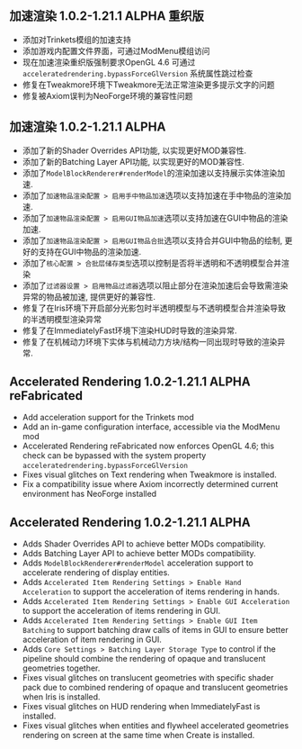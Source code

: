 ## 加速渲染 1.0.2-1.21.1 ALPHA 重织版
- 添加对Trinkets模组的加速支持
- 添加游戏内配置文件界面，可通过ModMenu模组访问
- 现在加速渲染重织版强制要求OpenGL 4.6 可通过 `acceleratedrendering.bypassForceGlVersion` 系统属性跳过检查
- 修复在Tweakmore环境下Tweakmore无法正常渲染更多提示文字的问题
- 修复被Axiom误判为NeoForge环境的兼容性问题

## 加速渲染 1.0.2-1.21.1 ALPHA
- 添加了新的Shader Overrides API功能, 以实现更好MOD兼容性.
- 添加了新的Batching Layer API功能, 以实现更好的MOD兼容性.
- 添加了``ModelBlockRenderer#renderModel``的渲染加速以支持展示实体渲染加速.
- 添加了``加速物品渲染配置 > 启用手中物品加速``选项以支持加速在手中物品的渲染加速.
- 添加了``加速物品渲染配置 > 启用GUI物品加速``选项以支持加速在GUI中物品的渲染加速.
- 添加了``加速物品渲染配置 > 启用GUI物品合批``选项以支持合并GUI中物品的绘制, 更好的支持在GUI中物品的渲染加速.
- 添加了``核心配置 > 合批层储存类型``选项以控制是否将半透明和不透明模型合并渲染
- 添加了``过滤器设置 > 启用物品过滤器``选项以阻止部分在渲染加速后会导致需渲染异常的物品被加速, 提供更好的兼容性.
- 修复了在Iris环境下开启部分光影包时半透明模型与不透明模型合并渲染导致的半透明模型渲染异常
- 修复了在ImmediatelyFast环境下渲染HUD时导致的渲染异常.
- 修复了在机械动力环境下实体与机械动力方块/结构一同出现时导致的渲染异常.

## Accelerated Rendering 1.0.2-1.21.1 ALPHA reFabricated
- Add acceleration support for the Trinkets mod
- Add an in-game configuration interface, accessible via the ModMenu mod
- Accelerated Rendering reFabricated now enforces OpenGL 4.6; this check can be bypassed with the system property `acceleratedrendering.bypassForceGlVersion`
- Fixes visual glitches on Text rendering when Tweakmore is installed.
- Fix a compatibility issue where Axiom incorrectly determined current environment has NeoForge installed

## Accelerated Rendering 1.0.2-1.21.1 ALPHA
- Adds Shader Overrides API to achieve better MODs compatibility.
- Adds Batching Layer API to achieve better MODs compatibility.
- Adds ``ModelBlockRenderer#renderModel`` acceleration support to accelerate rendering of display entities.
- Adds ``Accelerated Item Rendering Settings > Enable Hand Acceleration`` to support the acceleration of items rendering in hands.
- Adds ``Accelerated Item Rendering Settings > Enable GUI Acceleration`` to support the acceleration of items rendering in GUI.
- Adds ``Accelerated Item Rendering Settings > Enable GUI Item Batching`` to support batching draw calls of items in GUI to ensure better acceleration of item rendering in GUI.
- Adds ``Core Settings > Batching Layer Storage Type`` to control if the pipeline should combine the rendering of opaque and translucent geometries together.
- Fixes visual glitches on translucent geometries with specific shader pack due to combined rendering of opaque and translucent geometries when Iris is installed.
- Fixes visual glitches on HUD rendering when ImmediatelyFast is installed.
- Fixes visual glitches when entities and flywheel accelerated geometries rendering on screen at the same time when Create is installed.